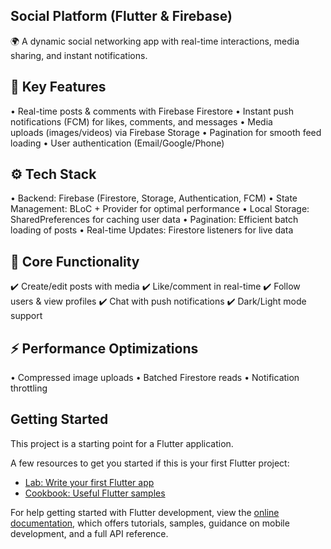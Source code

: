 ## Social Platform (Flutter & Firebase)

🌍 A dynamic social networking app with real-time interactions, media sharing, and instant notifications.

## 🚀 Key Features
• Real-time posts & comments with Firebase Firestore
• Instant push notifications (FCM) for likes, comments, and messages
• Media uploads (images/videos) via Firebase Storage
• Pagination for smooth feed loading
• User authentication (Email/Google/Phone)

## ⚙️ Tech Stack
• Backend: Firebase (Firestore, Storage, Authentication, FCM)
• State Management: BLoC + Provider for optimal performance
• Local Storage: SharedPreferences for caching user data
• Pagination: Efficient batch loading of posts
• Real-time Updates: Firestore listeners for live data

## 📱 Core Functionality
✔️ Create/edit posts with media
✔️ Like/comment in real-time
✔️ Follow users & view profiles
✔️ Chat with push notifications
✔️ Dark/Light mode support

## ⚡ Performance Optimizations
• Compressed image uploads
• Batched Firestore reads
• Notification throttling


## Getting Started
This project is a starting point for a Flutter application.

A few resources to get you started if this is your first Flutter project:

- [Lab: Write your first Flutter app](https://docs.flutter.dev/get-started/codelab)
- [Cookbook: Useful Flutter samples](https://docs.flutter.dev/cookbook)

For help getting started with Flutter development, view the
[online documentation](https://docs.flutter.dev/), which offers tutorials,
samples, guidance on mobile development, and a full API reference.
